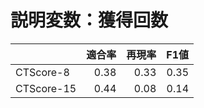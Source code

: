 # 説明変数：獲得回数
| | 適合率 | 再現率 | F1値 |
| :-- | --: | --: | --: |
| CTScore-8 | 0.38 | 0.33 | 0.35 |
| CTScore-15 | 0.44 | 0.08 | 0.14 |

